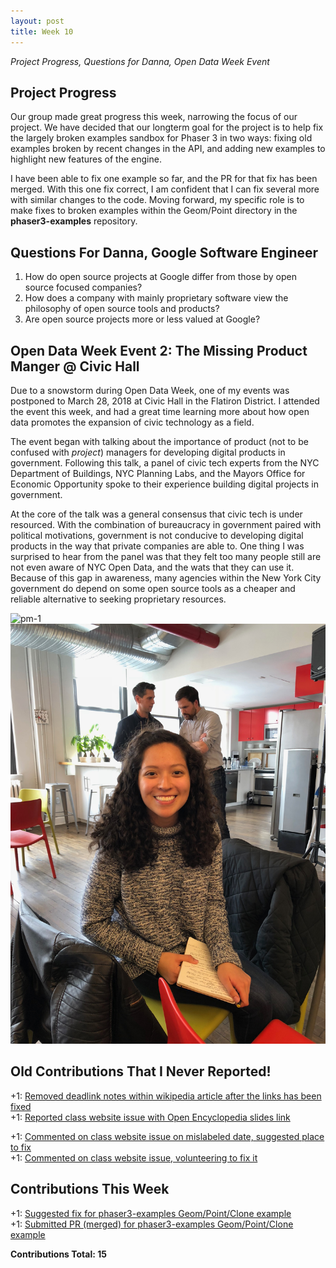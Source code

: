 ```yaml
---
layout: post
title: Week 10
---
```


_Project Progress, Questions for Danna, Open Data Week Event_  

## Project Progress  

Our group made great progress this week, narrowing the focus of our project. We have decided that our longterm goal for the project is to help fix the largely broken examples sandbox for Phaser 3 in two ways: fixing old examples broken by recent changes in the API, and adding new examples to highlight new features of the engine.  

I have been able to fix one example so far, and the PR for that fix has been merged. With this one fix correct, I am confident that I can fix several more with similar changes to the code. Moving forward, my specific role is to make fixes to broken examples within the Geom/Point directory in the **phaser3-examples** repository.  

## Questions For Danna, Google Software Engineer  

1. How do open source projects at Google differ from those by open source focused companies?  
2. How does a company with mainly proprietary software view the philosophy of open source tools and products?  
3. Are open source projects more or less valued at Google?  

## Open Data Week Event 2: The Missing Product Manger @ Civic Hall

Due to a snowstorm during Open Data Week, one of my events was postponed to March 28, 2018 at Civic Hall in the Flatiron District. I attended the event this week, and had a great time learning more about how open data promotes the expansion of civic technology as a field.  

The event began with talking about the importance of product (not to be confused with _project_) managers for developing digital products in government. Following this talk, a panel of civic tech experts from the NYC Department of Buildings, NYC Planning Labs, and the Mayors Office for Economic Opportunity spoke to their experience building digital projects in government.  

At the core of the talk was a general consensus that civic tech is under resourced. With the combination of bureaucracy in government paired with political motivations, government is not conducive to developing digital products in the way that private companies are able to. One thing I was surprised to hear from the panel was that they felt too many people still are not even aware of NYC Open Data, and the wats that they can use it. Because of this gap in awareness, many agencies within the New York City government do depend on some open source tools as a cheaper and reliable alternative to seeking proprietary resources.  

![pm-1](../images/project_manager_event_1.jpg)
![pm-2](../images/project_manager_event_2.jpg)

## Old Contributions That I Never Reported!  

+1: [Removed deadlink notes within wikipedia article after the links has been fixed](https://en.wikipedia.org/w/index.php?title=Glucagon_rescue&diff=prev&oldid=824214638)  
+1: [Reported class website issue with Open Encyclopedia slides link](https://github.com/joannakl/cs480_s18/issues/29)  

+1: [Commented on class website issue on mislabeled date, suggested place to fix](https://github.com/joannakl/cs480_s18/issues/9)  
+1: [Commented on class website issue, volunteering to fix it](https://github.com/joannakl/cs480_s18/issues/19)  

## Contributions This Week  

+1: [Suggested fix for phaser3-examples Geom/Point/Clone example](https://github.com/photonstorm/phaser3-examples/issues/46)  
+1: [Submitted PR (merged) for phaser3-examples Geom/Point/Clone example](https://github.com/photonstorm/phaser3-examples/pull/95)  

**Contributions Total: 15**  
